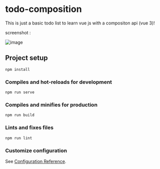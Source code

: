 # todo-composition

This is just a basic todo list to learn vue js with a compositon api (vue 3)!

screenshot : 

![image](https://user-images.githubusercontent.com/68159055/155335531-3b8fe381-d7a9-4e5a-8356-d68f414c2f8f.png)


## Project setup
```
npm install
```

### Compiles and hot-reloads for development
```
npm run serve
```

### Compiles and minifies for production
```
npm run build
```

### Lints and fixes files
```
npm run lint
```

### Customize configuration
See [Configuration Reference](https://cli.vuejs.org/config/).
